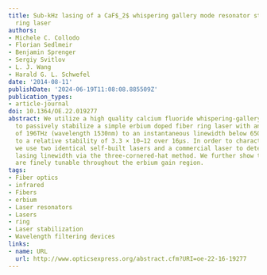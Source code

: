 ```yaml
---
title: Sub-kHz lasing of a CaF$_2$ whispering gallery mode resonator stabilized fiber
  ring laser
authors:
- Michele C. Collodo
- Florian Sedlmeir
- Benjamin Sprenger
- Sergiy Svitlov
- L. J. Wang
- Harald G. L. Schwefel
date: '2014-08-11'
publishDate: '2024-06-19T11:08:08.885509Z'
publication_types:
- article-journal
doi: 10.1364/OE.22.019277
abstract: We utilize a high quality calcium fluoride whispering-gallery-mode resonator
  to passively stabilize a simple erbium doped fiber ring laser with an emission frequency
  of 196THz (wavelength 1530nm) to an instantaneous linewidth below 650Hz. This corresponds
  to a relative stability of 3.3 × 10−12 over 16μs. In order to characterize the linewidth
  we use two identical self-built lasers and a commercial laser to determine the individual
  lasing linewidth via the three-cornered-hat method. We further show that the lasers
  are finely tunable throughout the erbium gain region.
tags:
- Fiber optics
- infrared
- Fibers
- erbium
- Laser resonators
- Lasers
- ring
- Laser stabilization
- Wavelength filtering devices
links:
- name: URL
  url: http://www.opticsexpress.org/abstract.cfm?URI=oe-22-16-19277
---
```

